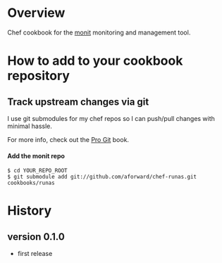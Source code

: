 # Overview #
Chef cookbook for the [monit](http://mmonit.com/monit/) monitoring and
management tool.

# How to add to your cookbook repository #

## Track upstream changes via git ##
I use git submodules for my chef repos so I can push/pull changes with minimal
hassle.

For more info, check out the [Pro Git](http://progit.org/book/ch6-6.html) book.

#### Add the monit repo ####

    $ cd YOUR_REPO_ROOT
    $ git submodule add git://github.com/aforward/chef-runas.git cookbooks/runas


History
=======
version 0.1.0
-------------
 * first release
